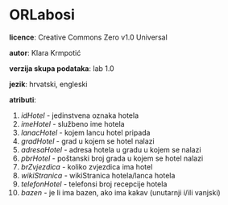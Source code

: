 # ORLabosi
**licence**: Creative Commons Zero v1.0 Universal

**autor**: Klara Krmpotić

**verzija skupa podataka**: lab 1.0

**jezik**: hrvatski, engleski

**atributi**: 
1. *idHotel* - jedinstvena oznaka hotela
2. *imeHotel* - službeno ime hotela
3. *lanacHotel* - kojem lancu hotel pripada
4. *gradHotel* - grad u kojem se hotel nalazi
5. *adresaHotel* - adresa hotela u gradu u kojem se nalazi
6. *pbrHotel* - poštanski broj grada u kojem se hotel nalazi
7. *brZvjezdica* - koliko zvjezdica ima hotel
8. *wikiStranica* - wikiStranica hotela/lanca hotela
9. *telefonHotel* - telefonsi broj recepcije hotela
10. *bazen* - je li ima bazen, ako ima kakav (unutarnji i/ili vanjski)

